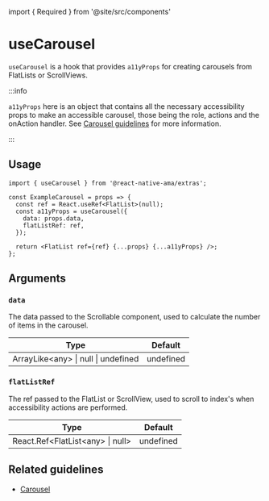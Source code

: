 import { Required } from '@site/src/components'

# useCarousel

`useCarousel` is a hook that provides `a11yProps` for creating carousels from FlatLists or ScrollViews.

:::info

`a11yProps` here is an object that contains all the necessary accessibility props to make an accessible carousel, those being the role, actions and the onAction handler. See [Carousel guidelines](/guidelines/carousel) for more information.

:::

## Usage

```tsx {2-4,8-10}
import { useCarousel } from '@react-native-ama/extras';

const ExampleCarousel = props => {
  const ref = React.useRef<FlatList>(null);
  const a11yProps = useCarousel({
    data: props.data,
    flatListRef: ref,
  });

  return <FlatList ref={ref} {...props} {...a11yProps} />;
};
```

## Arguments

### <Required /> `data`

The data passed to the Scrollable component, used to calculate the number of items in the carousel.

| Type                                  | Default   |
| ------------------------------------- | --------- |
| ArrayLike\<any\> \| null \| undefined | undefined |

### <Required /> `flatListRef`

The ref passed to the FlatList or ScrollView, used to scroll to index's when accessibility actions are performed.

| Type                                 | Default   |
| ------------------------------------ | --------- |
| React.Ref\<FlatList\<any\> \| null\> | undefined |

## Related guidelines

- [Carousel](/guidelines/carousel)
